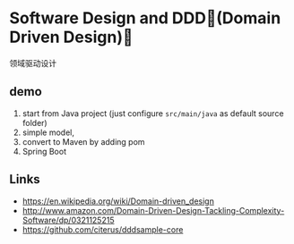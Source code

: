 
# Software Design and DDD(Domain Driven Design)

领域驱动设计 

## demo

1. start from Java project (just configure `src/main/java` as default source folder) 
2. simple model, 
3. convert to Maven by adding pom
4. Spring Boot 

## Links

- https://en.wikipedia.org/wiki/Domain-driven_design
- http://www.amazon.com/Domain-Driven-Design-Tackling-Complexity-Software/dp/0321125215 
- https://github.com/citerus/dddsample-core 

